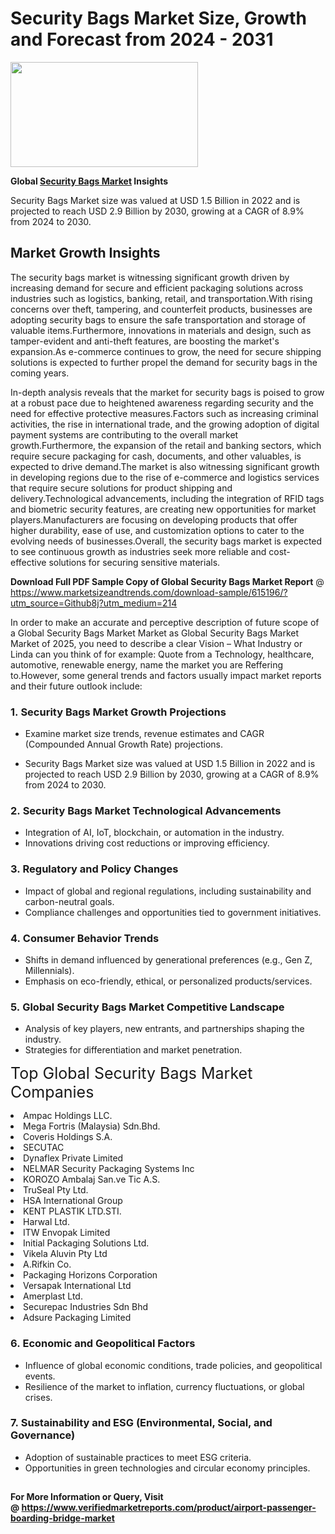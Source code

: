 <H1>Security Bags Market Size, Growth and Forecast from 2024 - 2031</H1><img class="aligncenter size-medium wp-image-584254" src="https://thirdeyenews.in/wp-content/uploads/2024/09/Global-Market-Research-300x168.jpeg" alt="" width="300" height="168" /><p><strong>Global&nbsp;<a href="https://www.marketsizeandtrends.com/download-sample/615196/?utm_source=Github8j?utm_medium=214">Security Bags Market</a> Insights</strong></p><p>Security Bags Market size was valued at USD 1.5 Billion in 2022 and is projected to reach USD 2.9 Billion by 2030, growing at a CAGR of 8.9% from 2024 to 2030.</p><p><h2>Market Growth Insights</h2> <p>The security bags market is witnessing significant growth driven by increasing demand for secure and efficient packaging solutions across industries such as logistics, banking, retail, and transportation.With rising concerns over theft, tampering, and counterfeit products, businesses are adopting security bags to ensure the safe transportation and storage of valuable items.Furthermore, innovations in materials and design, such as tamper-evident and anti-theft features, are boosting the market's expansion.As e-commerce continues to grow, the need for secure shipping solutions is expected to further propel the demand for security bags in the coming years.</p> <p>In-depth analysis reveals that the market for security bags is poised to grow at a robust pace due to heightened awareness regarding security and the need for effective protective measures.Factors such as increasing criminal activities, the rise in international trade, and the growing adoption of digital payment systems are contributing to the overall market growth.Furthermore, the expansion of the retail and banking sectors, which require secure packaging for cash, documents, and other valuables, is expected to drive demand.The market is also witnessing significant growth in developing regions due to the rise of e-commerce and logistics services that require secure solutions for product shipping and delivery.Technological advancements, including the integration of RFID tags and biometric security features, are creating new opportunities for market players.Manufacturers are focusing on developing products that offer higher durability, ease of use, and customization options to cater to the evolving needs of businesses.Overall, the security bags market is expected to see continuous growth as industries seek more reliable and cost-effective solutions for securing sensitive materials.</p> <p><span class=""><strong>Download Full PDF Sample Copy of Global Security Bags Market Report</strong> @ <a href="https://www.marketsizeandtrends.com/download-sample/615196/?utm_source=Github8j?utm_medium=214" target="_blank">https://www.marketsizeandtrends.com/download-sample/615196/?utm_source=Github8j?utm_medium=214</a></span></p><p>In order to make an accurate and perceptive description of future scope of a Global&nbsp;Security Bags Market Market as Global&nbsp;Security Bags Market Market of 2025, you need to describe a clear Vision &ndash; What Industry or Linda can you think of for example: Quote from a Technology, healthcare, automotive, renewable energy, name the market you are Reffering to.However, some general trends and factors usually impact market reports and their future outlook include:</p><h3>1.&nbsp;<strong>Security Bags Market Growth Projections</strong></h3><ul><li>Examine market size trends, revenue estimates and CAGR (Compounded Annual Growth Rate) projections.</li><li><p>Security Bags Market size was valued at USD 1.5 Billion in 2022 and is projected to reach USD 2.9 Billion by 2030, growing at a CAGR of 8.9% from 2024 to 2030.</p></li></ul><h3>2.&nbsp;<strong>Security Bags Market Technological Advancements</strong></h3><ul><li>Integration of AI, IoT, blockchain, or automation in the industry.</li><li>Innovations driving cost reductions or improving efficiency.</li></ul><h3>3.&nbsp;<strong>Regulatory and Policy Changes</strong></h3><ul><li>Impact of global and regional regulations, including sustainability and carbon-neutral goals.</li><li>Compliance challenges and opportunities tied to government initiatives.</li></ul><h3>4.&nbsp;<strong>Consumer Behavior Trends</strong></h3><ul><li>Shifts in demand influenced by generational preferences (e.g., Gen Z, Millennials).</li><li>Emphasis on eco-friendly, ethical, or personalized products/services.</li></ul><h3>5.&nbsp;<strong>Global Security Bags Market Competitive Landscape</strong></h3><ul><li>Analysis of key players, new entrants, and partnerships shaping the industry.</li><li>Strategies for differentiation and market penetration.</li></ul><p data-pm-slice="1 1 []"><span style="color: inherit; font-family: inherit; font-size: 25px;">Top Global Security Bags Market Companies</span></p><div class="" data-test-id=""><p><li>Ampac Holdings LLC.</li><li> Mega Fortris (Malaysia) Sdn.Bhd.</li><li> Coveris Holdings S.A.</li><li> SECUTAC</li><li> Dynaflex Private Limited</li><li> NELMAR Security Packaging Systems Inc</li><li> KOROZO Ambalaj San.ve Tic A.S.</li><li> TruSeal Pty Ltd.</li><li> HSA International Group</li><li> KENT PLASTIK LTD.STI.</li><li> Harwal Ltd.</li><li> ITW Envopak Limited</li><li> Initial Packaging Solutions Ltd.</li><li> Vikela Aluvin Pty Ltd</li><li> A.Rifkin Co.</li><li> Packaging Horizons Corporation</li><li> Versapak International Ltd</li><li> Amerplast Ltd.</li><li> Securepac Industries Sdn Bhd</li><li> Adsure Packaging Limited</li></p></div><h3>6.&nbsp;<strong>Economic and Geopolitical Factors</strong></h3><ul><li>Influence of global economic conditions, trade policies, and geopolitical events.</li><li>Resilience of the market to inflation, currency fluctuations, or global crises.</li></ul><h3>7.&nbsp;<strong>Sustainability and ESG (Environmental, Social, and Governance)</strong></h3><ul><li>Adoption of sustainable practices to meet ESG criteria.</li><li>Opportunities in green technologies and circular economy principles.</li></ul><h2><strong style="font-size: 14px;">For More Information or Query, Visit @&nbsp;</strong><a style="background-color: #ffffff; font-size: 14px;" href="https://www.marketsizeandtrends.com/report/security-bags-market/" target="_blank">https://www.verifiedmarketreports.com/product/airport-passenger-boarding-bridge-market</a></h2>